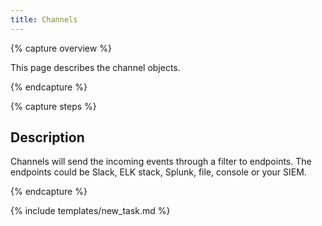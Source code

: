 ```yaml
---
title: Channels
---
```


{% capture overview %}

This page describes the channel objects.

{% endcapture %}


{% capture steps %}

## Description
Channels will send the incoming events through a filter to endpoints. The endpoints could be Slack, ELK stack, Splunk, file, console or your SIEM.

{% endcapture %}


{% include templates/new_task.md %}
